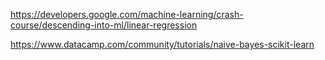 https://developers.google.com/machine-learning/crash-course/descending-into-ml/linear-regression


https://www.datacamp.com/community/tutorials/naive-bayes-scikit-learn